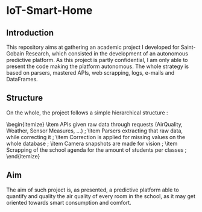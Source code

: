 # IoT-Smart-Home

## Introduction

This repository aims at gathering an academic project I developed for Saint-Gobain Research, which consisted in the development of an autonomous predictive platform. As this project is partly confidential, I am only able to present the code making the platform autonomous. The whole strategy is based on parsers, mastered APIs, web scrapping, logs, e-mails and DataFrames.

## Structure

On the whole, the project follows a simple hierarchical structure :

\begin{itemize}
	\item APIs given raw data through requests (AirQuality, Weather, Sensor Measures, ...) ;
	\item Parsers extracting that raw data, while correcting it ;
	\item Correction is applied for missing values on the whole database ;
	\item Camera snapshots are made for vision ;
	\item Scrapping of the school agenda for the amount of students per classes ;
\end{itemize}

## Aim

The aim of such project is, as presented, a predictive platform able to quantify and quality the air quality of every room in the school, as it may get oriented towards smart consumption and comfort.